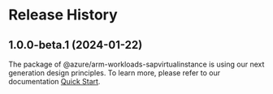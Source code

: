 # Release History
    
## 1.0.0-beta.1 (2024-01-22)

The package of @azure/arm-workloads-sapvirtualinstance is using our next generation design principles. To learn more, please refer to our documentation [Quick Start](https://aka.ms/js-track2-quickstart).
